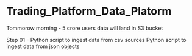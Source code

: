 # Trading_Platform_Data_Platorm
Tommorow morning - 5 crore users data will land in S3 bucket 

 Step 01 - Python script to ingest data from csv sources 
           Python script to ingest data from json objects 
           

